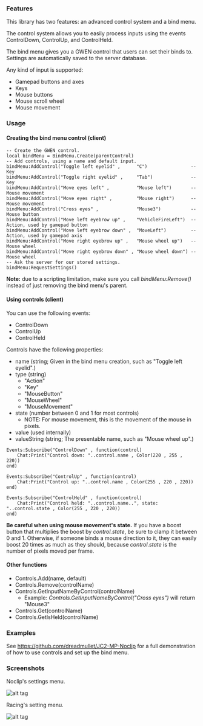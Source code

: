 ### Features

This library has two features: an advanced control system and a bind menu.

The control system allows you to easily process inputs using the events ControlDown, ControlUp, and ControlHeld.

The bind menu gives you a GWEN control that users can set their binds to. Settings are automatically saved to the server database.

Any kind of input is supported:
* Gamepad buttons and axes
* Keys
* Mouse buttons
* Mouse scroll wheel
* Mouse movement

### Usage

#### Creating the bind menu control (client)

```
-- Create the GWEN control.
local bindMenu = BindMenu.Create(parentControl)
-- Add controls, using a name and default input.
bindMenu:AddControl("Toggle left eyelid" ,      "C")                -- Key
bindMenu:AddControl("Toggle right eyelid" ,     "Tab")              -- Key
bindMenu:AddControl("Move eyes left" ,          "Mouse left")       -- Mouse movement
bindMenu:AddControl("Move eyes right" ,         "Mouse right")      -- Mouse movement
bindMenu:AddControl("Cross eyes" ,              "Mouse3")           -- Mouse button
bindMenu:AddControl("Move left eyebrow up" ,    "VehicleFireLeft")  -- Action, used by gamepad button
bindMenu:AddControl("Move left eyebrow down" ,  "MoveLeft")         -- Action, used by gamepad axis
bindMenu:AddControl("Move right eyebrow up" ,   "Mouse wheel up")   -- Mouse wheel
bindMenu:AddControl("Move right eyebrow down" , "Mouse wheel down") -- Mouse wheel
-- Ask the server for our stored settings.
bindMenu:RequestSettings()
```

**Note:** due to a scripting limitation, make sure you call *bindMenu:Remove()* instead of just removing the bind menu's parent.

#### Using controls (client)

You can use the following events:
* ControlDown
* ControlUp
* ControlHeld

Controls have the following properties:
* name (string; Given in the bind menu creation, such as "Toggle left eyelid".)
* type (string)
	* "Action"
	* "Key"
	* "MouseButton"
	* "MouseWheel"
	* "MouseMovement"
* state (number between 0 and 1 for most controls)
	* NOTE: For mouse movement, this is the movement of the mouse in pixels.
* value (used internally)
* valueString (string; The presentable name, such as "Mouse wheel up".)

```
Events:Subscribe("ControlDown" , function(control)
	Chat:Print("Control down: "..control.name , Color(220 , 255 , 220))
end)

Events:Subscribe("ControlUp" , function(control)
	Chat:Print("Control up: "..control.name , Color(255 , 220 , 220))
end)

Events:Subscribe("ControlHeld" , function(control)
	Chat:Print("Control held: "..control.name..", state: "..control.state , Color(255 , 220 , 220))
end)
```

**Be careful when using mouse movement's state.** If you have a boost button that multiplies the boost by *control.state*, be sure to clamp it between 0 and 1. Otherwise, if someone binds a mouse direction to it, they can easily boost 20 times as much as they should, because *control.state* is the number of pixels moved per frame.

#### Other functions

* Controls.Add(name, default)
* Controls.Remove(controlName)
* Controls.GetInputNameByControl(controlName)
	* Example: *Controls.GetInputNameByControl("Cross eyes")* will return "Mouse3"
* Controls.Get(controlName)
* Controls.GetIsHeld(controlName)

### Examples

See https://github.com/dreadmullet/JC2-MP-Noclip for a full demonstration of how to use controls and set up the bind menu.

### Screenshots

Noclip's settings menu.

![alt tag](http://i.imgur.com/hEcUIAW.jpg)

Racing's setting menu.

![alt tag](http://i.imgur.com/Glpb6Qb.jpg)
